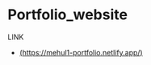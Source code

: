 # Portfolio_website

LINK
- [(https://mehul1-portfolio.netlify.app/)](https://mehul-portfolio-website.vercel.app/)
